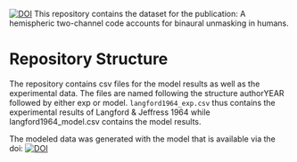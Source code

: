 [![DOI](https://zenodo.org/badge/DOI/10.5281/zenodo.7084922.svg)](https://doi.org/10.5281/zenodo.7084922) This repository contains the dataset for the publication: A hemispheric two-channel code accounts for binaural unmasking in humans.

# Repository Structure
The repository contains csv files for the model results as well as the experimental data. The files are named following the structure authorYEAR followed by either exp or model.  `langford1964_exp.csv` thus contains the experimental results of Langford & Jeffress 1964 while langford1964_model.csv contains the model results.

The modeled data was generated with the model that is available via the doi: [![DOI](https://zenodo.org/badge/DOI/10.5281/zenodo.5643429.svg)](https://doi.org/10.5281/zenodo.5643429)
